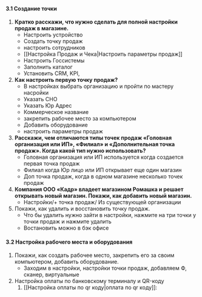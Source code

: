 
#### 3.1 Создание точки
1. **Кратко расскажи, что нужно сделать для полной настройки продаж в магазине.**
	- Настроить устройство
	- Создать точку продаж
	- настроить сотрудников
	- [[Настройка Продаж и Чека|Настроить параметры продаж]]
	- Настроить Госсистемы
	- Заполнить каталог
	- Установить CRM, KPI, 
2. **Как настроить первую точку продаж?**
	- В настройках выбрать организацию и пройти по мастеру насройки
	- Указать СНО
	- Указать Юр Адрес
	- Коммерческое название
	- закрепить рабочее место за компьютером
	- Добавить оборудование
	- настроить параметры продаж
3. **Расскажи, чем отличаются типы точек продаж «Головная организация или ИП», «Филиал» и «Дополнительная точка продаж». Когда какой тип нужно использовать?**
	-  Головная организация или ИП используется когда создается первая точка продаж
	- Филиал когда  Юр лицо или ИП открывает еще один магазин
	- Доп точка продаж, когда в одном магазине несколько точек продаж
4. **Компания ООО «Кадр» владеет магазином Ромашка и решает открывать новый магазин. Покажи, как добавить новый магазин.**
	- Настройки/+ точка продаж/ Из существующей организации
5. Покажи, как удалить и восстановить точку продаж.
	- Что бы удалить нужно зайти в настройки, нажмите на три точки у точки продаж и нажмите удалить
	- Востановить можно в бэк офисе


#### 3.2 Настройка рабочего места и оборудования
1. Покажи, как создать рабочее место, закрепить его за своим компьютером, добавить оборудование.
	- Заходим в настройки, настройки точки продаж, добавляем Ф, сканер, виртуальные 
2. Настройка оплаты по банковскому терминалу и QR-коду 
	1. [[Настройка оплаты по qr коду|оплата по qr коду]]:
		